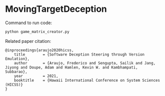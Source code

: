 # MovingTargetDeception

Command to run code:

```bash
python game_matrix_creator.py
```

Related paper citation:

```
@inproceedings{araujo2020hicss,
	title        = {Software Deception Steering through Version Emulation},
	author       = {Araujo, Frederico and Sengupta, Sailik and Jang, Jiyong and Doupe, Adam and Hamlen, Kevin W. and Kambhampati, Subbarao},
	year         = 2021,
	booktitle    = {Hawaii International Conference on System Sciences (HICSS)}
}
```
